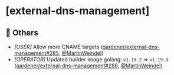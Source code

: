 # [external-dns-management]
## 🏃 Others
* *[USER]* Allow more CNAME targets ([gardener/external-dns-management#285](https://github.com/gardener/external-dns-management/pull/285), [@MartinWeindel](https://github.com/MartinWeindel))
* *[OPERATOR]* Updated builder image golang: `v1.19.2` => `v1.19.3` ([gardener/external-dns-management#286](https://github.com/gardener/external-dns-management/pull/286), [@MartinWeindel](https://github.com/MartinWeindel))